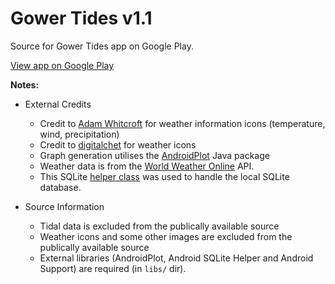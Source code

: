 Gower Tides v1.1
=================

Source for Gower Tides app on Google Play.

[View app on Google Play](https://play.google.com/store/apps/details?id=net.willwebberley.gowertides&hl=en)

**Notes:**
* External Credits
    * Credit to [Adam Whitcroft](http://adamwhitcroft.com/climacons) for weather information icons (temperature, wind, precipitation)
    * Credit to [digitalchet](http://digitalchet.deviantart.com/art/Novacons-Weather-Icons-13133337) for weather icons 
    * Graph generation utilises the [AndroidPlot](http://androidplot.com) Java package
    * Weather data is from the [World Weather Online](http://www.worldweatheronline.com) API.
    * This SQLite [helper class](https://github.com/jgilfelt/android-sqlite-asset-helper) was used to handle the local SQLite database.

* Source Information
    * Tidal data is excluded from the publically available source
    * Weather icons and some other images are excluded from the publically available source
    * External libraries (AndroidPlot, Android SQLite Helper and Android Support) are required (in `libs/` dir).
